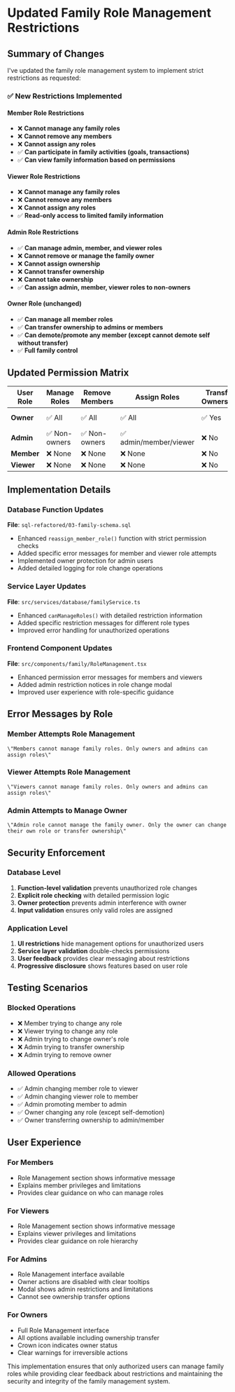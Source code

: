 # Updated Family Role Management Restrictions

## Summary of Changes

I've updated the family role management system to implement strict restrictions as requested:

### ✅ **New Restrictions Implemented**

#### **Member Role Restrictions**
- ❌ **Cannot manage any family roles**
- ❌ **Cannot remove any members**
- ❌ **Cannot assign any roles**
- ✅ **Can participate in family activities (goals, transactions)**
- ✅ **Can view family information based on permissions**

#### **Viewer Role Restrictions**
- ❌ **Cannot manage any family roles**
- ❌ **Cannot remove any members**
- ❌ **Cannot assign any roles**
- ✅ **Read-only access to limited family information**

#### **Admin Role Restrictions**
- ✅ **Can manage admin, member, and viewer roles**
- ❌ **Cannot remove or manage the family owner**
- ❌ **Cannot assign ownership**
- ❌ **Cannot transfer ownership**
- ❌ **Cannot take ownership**
- ✅ **Can assign admin, member, viewer roles to non-owners**

#### **Owner Role (unchanged)**
- ✅ **Can manage all member roles**
- ✅ **Can transfer ownership to admins or members**
- ✅ **Can demote/promote any member (except cannot demote self without transfer)**
- ✅ **Full family control**

## Updated Permission Matrix

| User Role | Manage Roles | Remove Members | Assign Roles | Transfer Ownership | Manage Owner |
|-----------|--------------|----------------|--------------|-------------------|-------------|
| **Owner** | ✅ All | ✅ All | ✅ All | ✅ Yes | ✅ Self only |
| **Admin** | ✅ Non-owners | ✅ Non-owners | ✅ admin/member/viewer | ❌ No | ❌ No |
| **Member** | ❌ None | ❌ None | ❌ None | ❌ No | ❌ No |
| **Viewer** | ❌ None | ❌ None | ❌ None | ❌ No | ❌ No |

## Implementation Details

### **Database Function Updates**

**File**: `sql-refactored/03-family-schema.sql`

- Enhanced `reassign_member_role()` function with strict permission checks
- Added specific error messages for member and viewer role attempts
- Implemented owner protection for admin users
- Added detailed logging for role change operations

### **Service Layer Updates**

**File**: `src/services/database/familyService.ts`

- Enhanced `canManageRoles()` with detailed restriction information
- Added specific restriction messages for different role types
- Improved error handling for unauthorized operations

### **Frontend Component Updates**

**File**: `src/components/family/RoleManagement.tsx`

- Enhanced permission error messages for members and viewers
- Added admin restriction notices in role change modal
- Improved user experience with role-specific guidance

## Error Messages by Role

### **Member Attempts Role Management**
```
\"Members cannot manage family roles. Only owners and admins can assign roles\"
```

### **Viewer Attempts Role Management**
```
\"Viewers cannot manage family roles. Only owners and admins can assign roles\"
```

### **Admin Attempts to Manage Owner**
```
\"Admin role cannot manage the family owner. Only the owner can change their own role or transfer ownership\"
```

## Security Enforcement

### **Database Level**
1. **Function-level validation** prevents unauthorized role changes
2. **Explicit role checking** with detailed permission logic
3. **Owner protection** prevents admin interference with owner
4. **Input validation** ensures only valid roles are assigned

### **Application Level**
1. **UI restrictions** hide management options for unauthorized users
2. **Service layer validation** double-checks permissions
3. **User feedback** provides clear messaging about restrictions
4. **Progressive disclosure** shows features based on user role

## Testing Scenarios

### **Blocked Operations**
- ❌ Member trying to change any role
- ❌ Viewer trying to change any role
- ❌ Admin trying to change owner's role
- ❌ Admin trying to transfer ownership
- ❌ Admin trying to remove owner

### **Allowed Operations**
- ✅ Admin changing member role to viewer
- ✅ Admin changing viewer role to member
- ✅ Admin promoting member to admin
- ✅ Owner changing any role (except self-demotion)
- ✅ Owner transferring ownership to admin/member

## User Experience

### **For Members**
- Role Management section shows informative message
- Explains member privileges and limitations
- Provides clear guidance on who can manage roles

### **For Viewers**
- Role Management section shows informative message
- Explains viewer privileges and limitations
- Provides clear guidance on role hierarchy

### **For Admins**
- Role Management interface available
- Owner actions are disabled with clear tooltips
- Modal shows admin restrictions and limitations
- Cannot see ownership transfer options

### **For Owners**
- Full Role Management interface
- All options available including ownership transfer
- Crown icon indicates owner status
- Clear warnings for irreversible actions

This implementation ensures that only authorized users can manage family roles while providing clear feedback about restrictions and maintaining the security and integrity of the family management system.